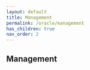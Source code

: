 ```yaml
---
layout: default
title: Management
permalink: /oracle/management
has_children: true
nav_order: 2
---
```


## Management